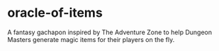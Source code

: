 # oracle-of-items
A fantasy gachapon inspired by The Adventure Zone to help Dungeon Masters generate magic items for their players on the fly.

